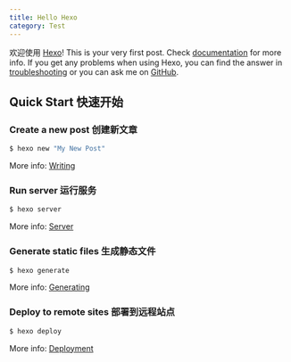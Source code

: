 ```yaml
---
title: Hello Hexo
category: Test
---
```

欢迎使用 [Hexo](https://hexo.io/)! This is your very first post. Check [documentation](https://hexo.io/docs/) for more info. If you get any problems when using Hexo, you can find the answer in [troubleshooting](https://hexo.io/docs/troubleshooting.html) or you can ask me on [GitHub](https://github.com/hexojs/hexo/issues).

## Quick Start 快速开始

### Create a new post 创建新文章

``` bash
$ hexo new "My New Post"
```

More info: [Writing](https://hexo.io/docs/writing.html)

### Run server 运行服务

``` bash
$ hexo server
```

More info: [Server](https://hexo.io/docs/server.html)

### Generate static files 生成静态文件

``` bash
$ hexo generate
```

More info: [Generating](https://hexo.io/docs/generating.html)

### Deploy to remote sites 部署到远程站点

``` bash
$ hexo deploy
```

More info: [Deployment](https://hexo.io/docs/one-command-deployment.html)
